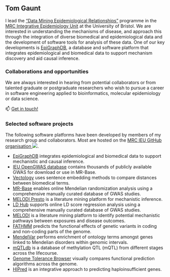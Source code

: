 ## Tom Gaunt

I lead the [“Data Mining Epidemiological Relationships”](http://www.biocompute.org.uk/) programme in the [MRC Integrative Epidemiology Unit](http://www.bristol.ac.uk/integrative-epidemiology/) at the University of Bristol. We are interested in understanding the mechanisms of disease, and approach this through the integration of diverse biomedical and epidemiological data and the development of software tools for analysis of these data. One of our key developments is [EpiGraphDB](http://epigraphdb.org/), a database and software platform that integrates epidemiological and biomedical data to support mechanism discovery and aid causal inference.

### Collaborations and opportunities

We are always interested in hearing from potential collaborators or from talented graduate or postgraduate researchers who wish to pursue a career in software engineering applied to bioinformatics, molecular epidemiology or data science. 

📫 [Get in touch!](https://www.bris.ac.uk/contact/person/getDetails?personKey=f7rKQdp39cRsRoJTnrfZieha0e3t2j)

### Selected software projects

The following software platforms have been developed by members of my research group and collaborators. Most are hosted on the <a href="https://github.com/MRCIEU/">MRC IEU GitHub organisation <img src="http://i.imgur.com/9I6NRUm.png"></a>.

<ul>
  <li><a href="http://www.epigraphdb.org/">EpiGraphDB</a> integrates epidemiological and biomedical data to support mechanistic and causal inference. </li>
  <li><a href="https://gwas.mrcieu.ac.uk/">IEU OpenGWAS database</a> contains thousands of publicly available GWAS for download or use in MR-Base. </li> 
  <li><a href="http://vectology.mrcieu.ac.uk/">Vectology</a> uses sentence embedding methods to compare distances between biomedical terms.</li>
  <li><a href="http://www.mrbase.org/">MR-Base</a> enables online Mendelian randomization analysis using a comprehensive manually curated database of GWAS studies.</li>
  <li><a href="https://melodi-presto.mrcieu.ac.uk/">MELODI Presto</a> is a literature mining platform for mechanistic inference.</li>
  <li><a href="http://ldsc.broadinstitute.org/">LD Hub</a> supports online LD score regression analysis using a comprehensive manually curated database of GWAS studies.</li>
  <li><a href="http://melodi.biocompute.org.uk/">MELODI</a> is a literature mining platform to identify potential mechanistic pathways between exposures and disease outcomes.</li>
  <li><a href="http://fathmm.biocompute.org.uk/">FATHMM</a> predicts the functional effects of genetic variants in coding and non-coding parts of the genome.</li>
  <li><a href="http://mendelvar.mrcieu.ac.uk/">MendelVar</a> performs enrichment of ontology terms amongst genes linked to Mendelian disorders within genomic intervals.</li>
  <li><a href="http://www.mqtldb.org/">mQTLdb</a> is a database of methylation QTL (mQTL) from different stages across the lifecourse.</li>
  <li><a href="http://gtb.biocompute.org.uk/">Genome Tolerance Browser</a> visually compares functional prediction algorithms across the genome.</li>
  <li><a href="https://github.com/HAShihab/HIPred">HIPred</a> is an integrative approach to predicting haploinsufficient genes.</li>

</ul>
